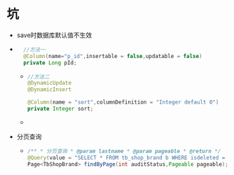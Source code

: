 # 坑 

- save时数据库默认值不生效
  
- ```java
    //方法一
    @Column(name="p_id",insertable = false,updatable = false)
    private Long pId;
    ```
  
  - ```java
    //方法二
    @DynamicUpdate
    @DynamicInsert
    
    @Column(name = "sort",columnDefinition = "Integer default 0")
    private Integer sort;
    ```
  
  - 
  
- 分页查询

  - ```java
    /** * 分页查询 * @param lastname * @param pageable * @return */
    @Query(value = "SELECT * FROM tb_shop_brand b WHERE isdeleted = 0 and audit_status=?1  ORDER BY update_time desc nulls last,audit_time desc NULLS LAST",        countQuery = "SELECT count(*) FROM  tb_shop_brand b WHERE isdeleted = 0 and audit_status=?1", nativeQuery = true)
    Page<TbShopBrand> findByPage(int auditStatus,Pageable pageable);
    ```

    